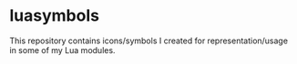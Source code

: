 # luasymbols

This repository contains icons/symbols I created for representation/usage in some of my Lua modules.
